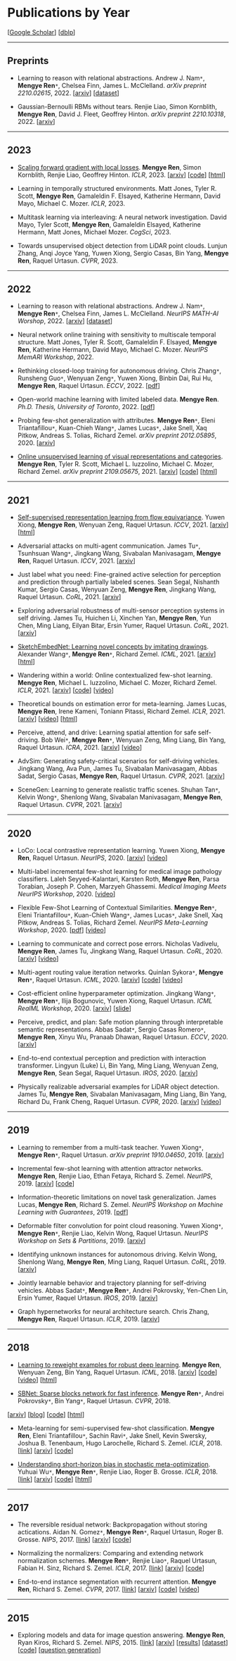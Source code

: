 <div class="ribbon">&nbsp;</div>

# Publications by Year
[[Google Scholar](https://scholar.google.com/citations?user=XcQ9WqMAAAAJ)]
[[dblp](https://dblp.org/pers/hd/r/Ren:Mengye)]

----------------------------------------------------------------------------

## Preprints
<!-- * Scaling forward gradient with local losses.
**Mengye Ren**, Simon Kornblith, Renjie Liao, Geoffrey Hinton.
*arXiv preprint 2210.03310*, 2022.
[[arxiv](https://arxiv.org/abs/2210.03310)]
[[code](https://github.com/google-research/google-research/tree/master/local_forward_gradient)]
 -->

* Learning to reason with relational abstractions.
Andrew J. Nam``*``, **Mengye Ren**``*``, Chelsea Finn, James L. McClelland.
*arXiv preprint 2210.02615*, 2022.
[[arxiv](https://arxiv.org/abs/2210.02615)]
[[dataset](https://github.com/renmengye/grade-school-math-relational)]

* Gaussian-Bernoulli RBMs without tears.
Renjie Liao, Simon Kornblith, **Mengye Ren**, David J. Fleet, Geoffrey Hinton.
*arXiv preprint 2210.10318*, 2022.
[[arxiv](https://arxiv.org/abs/2210.10318)]

----------------------------------------------------------------------------

## 2023

* [Scaling forward gradient with local losses](2023/scaling-forward-gradient-with-local-losses).
**Mengye Ren**, Simon Kornblith, Renjie Liao, Geoffrey Hinton.
*ICLR*, 2023.
[[arxiv](https://arxiv.org/abs/2210.03310)]
[[code](https://github.com/google-research/google-research/tree/master/local_forward_gradient)]
[[html](2023/scaling-forward-gradient-with-local-losses)]

* Learning in temporally structured environments.
Matt Jones, Tyler R. Scott, **Mengye Ren**, Gamaleldin F. Elsayed, Katherine Hermann, David Mayo, Michael C. Mozer.
*ICLR*, 2023.

* Multitask learning via interleaving: A neural network investigation. David Mayo, Tyler Scott, **Mengye Ren**, Gamaleldin Elsayed, Katherine Hermann, Matt Jones, Michael Mozer. *CogSci*, 2023.

* Towards unsupervised object detection from LiDAR point clouds.
Lunjun Zhang, Anqi Joyce Yang, Yuwen Xiong, Sergio Casas, Bin Yang, **Mengye Ren**, Raquel Urtasun.
*CVPR*, 2023.

----------------------------------------------------------------------------

## 2022

* Learning to reason with relational abstractions.
Andrew J. Nam``*``, **Mengye Ren**``*``, Chelsea Finn, James L. McClelland.
*NeurIPS MATH-AI Worshop*, 2022.
[[arxiv](https://arxiv.org/abs/2210.02615)]
[[dataset](https://github.com/renmengye/grade-school-math-relational)]

* Neural network online training with sensitivity to multiscale temporal structure.
Matt Jones, Tyler R. Scott, Gamaleldin F. Elsayed, **Mengye Ren**, Katherine Hermann, David Mayo, Michael C. Mozer.
*NeurIPS MemARI Workshop*, 2022.

* Rethinking closed-loop training for autonomous driving.
Chris Zhang``*``, Runsheng Guo``*``, Wenyuan Zeng``*``, Yuwen Xiong, Binbin Dai, Rui Hu, 
**Mengye Ren**, Raquel Urtasun.
*ECCV*, 2022.
[[pdf](https://www.ecva.net/papers/eccv_2022/papers_ECCV/papers/136990259.pdf)]

* Open-world machine learning with limited labeled data.
**Mengye Ren**. *Ph.D. Thesis, University of Toronto*, 2022.
[[pdf](https://tspace.library.utoronto.ca/bitstream/1807/123215/2/Ren_Mengye_202206_PhD_thesis.pdf)]

* Probing few-shot generalization with attributes.
**Mengye Ren**``*``, Eleni Triantafillou``*``, Kuan-Chieh Wang``*``, James Lucas``*``, Jake Snell, Xaq Pitkow, Andreas S. Tolias, Richard Zemel.
*arXiv preprint 2012.05895*, 2020.
[[arxiv](https://arxiv.org/abs/2012.05895)]

* [Online unsupervised learning of visual representations and categories](2022/online-unsupervised-learning-of-visual-representations-and-categories).
**Mengye Ren**, Tyler R. Scott, Michael L. Iuzzolino, Michael C. Mozer, Richard Zemel.
*arXiv preprint 2109.05675*, 2021.
[[arxiv](https://arxiv.org/abs/2109.05675)]
[[code](https://github.com/renmengye/online-unsup-proto-net)]
[[html](2022/online-unsupervised-learning-of-visual-representations-and-categories)]

----------------------------------------------------------------------------

## 2021

* [Self-supervised representation learning from flow equivariance](2021/self-supervised-representation-learning-from-flow-equivariance).
Yuwen Xiong, **Mengye Ren**, Wenyuan Zeng, Raquel Urtasun.
*ICCV*, 2021.
[[arxiv](https://arxiv.org/abs/2101.06553)]
[[html](2021/self-supervised-representation-learning-from-flow-equivariance)]

* Adversarial attacks on multi-agent communication.
James Tu``*``, Tsunhsuan Wang``*``, Jingkang Wang, Sivabalan Manivasagam, **Mengye Ren**, Raquel Urtasun.
*ICCV*, 2021.
[[arxiv](https://arxiv.org/abs/2101.06560)]

* Just label what you need: Fine-grained active selection for perception and prediction through partially labeled scenes.
Sean Segal, Nishanth Kumar, Sergio Casas, Wenyuan Zeng, **Mengye Ren**, Jingkang Wang, Raquel Urtasun.
*CoRL*, 2021.
[[arxiv](https://arxiv.org/abs/2104.03956)]

* Exploring adversarial robustness of multi-sensor perception systems in self driving.
James Tu, Huichen Li, Xinchen Yan, **Mengye Ren**, Yun Chen, Ming Liang, Eilyan Bitar, Ersin Yumer, Raquel Urtasun.
*CoRL*, 2021.
[[arxiv](https://arxiv.org/abs/2101.06784)]

* [SketchEmbedNet: Learning novel concepts by imitating drawings](2021/sketch-embed-net-learning-novel-concepts-by-imitating-drawings).
Alexander Wang``*``, **Mengye Ren**``*``, Richard Zemel.
*ICML*, 2021.
[[arxiv](https://arxiv.org/abs/2009.04806)]
[[html](2021/sketch-embed-net-learning-novel-concepts-by-imitating-drawings)]

* Wandering within a world: Online contextualized few-shot learning.
**Mengye Ren**, Michael L. Iuzzolino, Michael C. Mozer, Richard Zemel.
*ICLR*, 2021.
[[arxiv](https://arxiv.org/abs/2007.04546)]
[[code](https://github.com/renmengye/oc-fewshot-public)]
[[video](https://slideslive.com/38931573/wandering-within-a-world-online-contextualized-fewshot-learning)]

* Theoretical bounds on estimation error for meta-learning.
James Lucas, **Mengye Ren**, Irene Kameni, Toniann Pitassi, Richard Zemel.
*ICLR*, 2021.
[[arxiv](https://arxiv.org/abs/2010.07140)]
[[video](https://slideslive.com/38954221/theoretical-bounds-on-estimation-error-for-metalearning)]
[[html](2021/theoretical-bounds-on-estimation-error-for-meta-learning)]

* Perceive, attend, and drive: Learning spatial attention for safe self-driving.
Bob Wei``*``, **Mengye Ren**``*``, Wenyuan Zeng, Ming Liang, Bin Yang, Raquel Urtasun.
*ICRA*, 2021.
[[arxiv](https://arxiv.org/abs/2011.01153)]
[[video](https://youtu.be/3ffaQ2PIQCM)]

* AdvSim: Generating safety-critical scenarios for self-driving vehicles.
Jingkang Wang, Ava Pun, James Tu, Sivabalan Manivasagam, Abbas Sadat, Sergio Casas, **Mengye Ren**, Raquel Urtasun.
*CVPR*, 2021.
[[arxiv](https://arxiv.org/abs/2101.06549)]

* SceneGen: Learning to generate realistic traffic scenes.
Shuhan Tan``*``, Kelvin Wong``*``, Shenlong Wang, Sivabalan Manivasagam, **Mengye Ren**,
Raquel Urtasun.
*CVPR*, 2021.
[[arxiv](https://arxiv.org/abs/2101.06541)]

----------------------------------------------------------------------------

## 2020

* LoCo: Local contrastive representation learning.
Yuwen Xiong, **Mengye Ren**, Raquel Urtasun.
*NeurIPS*, 2020.
[[arxiv](https://arxiv.org/abs/2008.01342)]
[[video](https://slideslive.com/38936405/loco-local-contrastive-representation-learning)]

* Multi-label incremental few-shot learning for medical image pathology classifiers.
Laleh Seyyed-Kalantari, Karsten Roth, **Mengye Ren**, Parsa Torabian, Joseph P. Cohen, Marzyeh Ghassemi.
*Medical Imaging Meets NeurIPS Workshop*, 2020.
[[video](https://slideslive.com/38942997/multilabel-incremental-fewshot-learning-for-medical-image-pathology-classifiers)]

* Flexible Few-Shot Learning of Contextual Similarities.
**Mengye Ren**``*``, Eleni Triantafillou``*``, Kuan-Chieh Wang``*``, James Lucas``*``, Jake Snell, Xaq Pitkow, Andreas S. Tolias, Richard Zemel.
*NeurIPS Meta-Learning Workshop*, 2020.
[[pdf](https://meta-learn.github.io/2020/papers/49_paper.pdf)]
[[video](https://slideslive.at/38941548/flexible-fewshot-learning-of-contextual-similarities)]

* Learning to communicate and correct pose errors.
Nicholas Vadivelu, **Mengye Ren**, James Tu, Jingkang Wang, Raquel Urtasun.
*CoRL*, 2020.
[[arxiv](https://arxiv.org/abs/2011.05289)]
[[video](https://www.youtube.com/watch?v=Qu5KJofLRvs)]

* Multi-agent routing value iteration networks.
Quinlan Sykora``*``, **Mengye Ren**``*``, Raquel Urtasun.
*ICML*, 2020.
[[arxiv](https://arxiv.org/abs/2007.05096)]
[[code](https://github.com/uber-research/MARVIN)]
[[video](https://slideslive.com/38927801/multiagent-routing-value-iteration-network-marvin)]

* Cost-efficient online hyperparameter optimization.
Jingkang Wang``*``, **Mengye Ren**``*``, Ilija Bogunovic, Yuwen Xiong, Raquel Urtasun.
*ICML RealML Workshop*, 2020.
[[arxiv](https://arxiv.org/abs/2101.06590)]
[[slide](https://realworldml.github.io/files/slides/28_slide.pdf)]

* Perceive, predict, and plan: Safe motion planning through interpretable semantic representations.
Abbas Sadat``*``, Sergio Casas Romero``*``, **Mengye Ren**, Xinyu Wu, Pranaab Dhawan, Raquel Urtasun.
*ECCV*, 2020.
[[arxiv](https://arxiv.org/abs/2008.05930)]

* End-to-end contextual perception and prediction with interaction transformer.
Lingyun (Luke) Li, Bin Yang, Ming Liang, Wenyuan Zeng, **Mengye Ren**, Sean Segal, Raquel Urtasun.
*IROS*, 2020.
[[arxiv](https://arxiv.org/abs/2008.05927)]

* Physically realizable adversarial examples for LiDAR object detection.
James Tu, **Mengye Ren**, Sivabalan Manivasagam, Ming Liang, Bin Yang, Richard Du, Frank Cheng, Raquel Urtasun.
*CVPR*, 2020.
[[arxiv](https://arxiv.org/abs/2004.00543)]
[[video](https://www.youtube.com/watch?v=yP47irVRGZI)]

----------------------------------------------------------------------------

## 2019

* Learning to remember from a multi-task teacher.
Yuwen Xiong``*``, **Mengye Ren**``*``, Raquel Urtasun.
*arXiv preprint 1910.04650*, 2019.
[[arxiv](https://arxiv.org/abs/1910.04650)]

* Incremental few-shot learning with attention attractor networks.
**Mengye Ren**, Renjie Liao, Ethan Fetaya, Richard S. Zemel.
*NeurIPS*, 2019.
[[arxiv](https://arxiv.org/abs/1810.07218)]
[[code](https://github.com/renmengye/inc-few-shot-attractor-public)]

* Information-theoretic limitations on novel task generalization.
James Lucas, **Mengye Ren**, Richard S. Zemel.
*NeurIPS Workshop on Machine Learning with Guarantees*, 2019.
[[pdf](https://drive.google.com/file/d/10pNGWyVYruL-yjjF3NVoKp6GjLZDWj8U/view)]

* Deformable filter convolution for point cloud reasoning.
Yuwen Xiong``*``, **Mengye Ren**``*``, Renjie Liao, Kelvin Wong, Raquel Urtasun.
*NeurIPS Workshop on Sets & Partitions*, 2019.
[[arxiv](https://arxiv.org/abs/1907.13079)]

* Identifying unknown instances for autonomous driving.
Kelvin Wong, Shenlong Wang, **Mengye Ren**, Ming Liang, Raquel Urtasun.
*CoRL*, 2019.
[[arxiv](https://arxiv.org/abs/1910.11296)]

* Jointly learnable behavior and trajectory planning for self-driving vehicles.
Abbas Sadat``*``, **Mengye Ren**``*``, Andrei Pokrovsky, Yen-Chen Lin, Ersin Yumer, Raquel Urtasun.
*IROS*, 2019.
[[arxiv](https://arxiv.org/abs/1910.04586)]

* Graph hypernetworks for neural architecture search.
Chris Zhang, **Mengye Ren**, Raquel Urtasun.
*ICLR*, 2019.
[[arxiv](https://arxiv.org/abs/1810.05749)]

----------------------------------------------------------------------------

## 2018

* [Learning to reweight examples for robust deep learning](2018/learning-to-reweight-examples-for-robust-deep-learning).
**Mengye Ren**, Wenyuan Zeng, Bin Yang, Raquel Urtasun.
*ICML*, 2018.
[[arxiv](https://arxiv.org/abs/1803.09050)]
[[code](https://github.com/uber-research/learning-to-reweight-examples)]
[[video](https://vimeo.com/287808016)]
[[html](2018/learning-to-reweight-examples-for-robust-deep-learning)]

* [SBNet: Sparse blocks network for fast inference](2018/sbnet-sparse-blocks-network-for-fast-inference).
**Mengye Ren**``*``, Andrei Pokrovsky``*``, Bin Yang``*``, Raquel Urtasun.
*CVPR*, 2018.
<!-- [[link](sbnet/index.html)] -->
[[arxiv](https://arxiv.org/abs/1801.02108)]
[[blog](https://eng.uber.com/sbnet)]
[[code](https://github.com/uber/sbnet)]
[[html](2018/sbnet-sparse-blocks-network-for-fast-inference)]

* Meta-learning for semi-supervised few-shot classification.
**Mengye Ren**, Eleni Triantafillou``*``, Sachin Ravi``*``, Jake Snell, Kevin
Swersky, Joshua B. Tenenbaum, Hugo Larochelle, Richard S. Zemel.
*ICLR*, 2018.
[[link](fewshotssl/index.html)]
[[arxiv](https://arxiv.org/abs/1803.00676)]
[[code](https://github.com/renmengye/few-shot-ssl-public)]

* [Understanding short-horizon bias in stochastic meta-optimization](2018/understanding-short-horizon-bias-in-stochastic-meta-optimization).
Yuhuai Wu``*``, **Mengye Ren**``*``, Renjie Liao, Roger B. Grosse.
*ICLR*, 2018.
[[link](metaoptim/index.html)]
[[arxiv](https://arxiv.org/abs/1803.02021)]
[[code](https://github.com/renmengye/meta-optim-public)]
[[html](2018/understanding-short-horizon-bias-in-stochastic-meta-optimization)]

----------------------------------------------------------------------------

## 2017

* The reversible residual network: Backpropagation without storing actications.
Aidan N. Gomez``*``, **Mengye Ren**``*``, Raquel Urtasun, Roger B. Grosse.
*NIPS*, 2017.
[[link](revnet/index.html)]
[[arxiv](https://arxiv.org/abs/1707.04585)]
[[code](https://github.com/renmengye/revnet-public)]

* Normalizing the normalizers: Comparing and extending network normalization schemes.
**Mengye Ren**``*``, Renjie Liao``*``, Raquel Urtasun, Fabian H. Sinz,
Richard S. Zemel.
*ICLR*, 2017.
[[link](divnorm/index.html)]
[[arxiv](https://arxiv.org/abs/1611.04520)]
[[code](https://github.com/renmengye/div-norm)]

* End-to-end instance segmentation with recurrent attention.
**Mengye Ren**, Richard S. Zemel.
*CVPR*, 2017.
[[link](recattend/index.html)]
[[arxiv](https://arxiv.org/abs/1605.09410)]
[[code](https://github.com/renmengye/rec-attend-public)]
[[video](https://www.youtube.com/watch?v=oHgUowLph7E)]

----------------------------------------------------------------------------

## 2015

* Exploring models and data for image question answering.
**Mengye Ren**, Ryan Kiros, Richard S. Zemel.
*NIPS*, 2015.
[[link](imageqa/index.html)]
[[arxiv](https://arxiv.org/abs/1505.02074)]
[[results](imageqa/results)]
[[dataset](imageqa/data/cocoqa)]
[[code](https://github.com/renmengye/imageqa-public)]
[[question generation](https://github.com/renmengye/imageqa-qgen)]

<div class="ribbon"></div>
